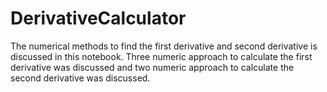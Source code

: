 # DerivativeCalculator
The numerical methods to find the first derivative and second derivative is discussed in this notebook. Three numeric approach to calculate the first derivative was discussed and two numeric approach to calculate the second derivative was discussed. 
